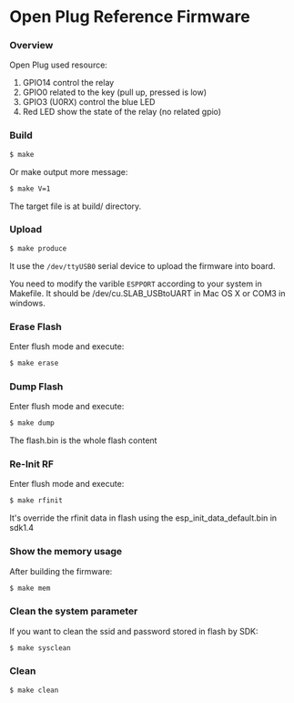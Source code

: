 Open Plug Reference Firmware
===========================================

### Overview

Open Plug used resource:

1. GPIO14 control the relay
2. GPIO0 related to the key (pull up, pressed is low)
3. GPIO3 (U0RX) control the blue LED
4. Red LED show the state of the relay (no related gpio)


### Build

```bash
$ make
```

Or make output more message:

```bash
$ make V=1
```

The target file is at build/ directory.


### Upload

```bash
$ make produce
```

It use the ```/dev/ttyUSB0``` serial device to upload the firmware into board.

You need to modify the varible ```ESPPORT``` according to your system in
Makefile. It should be /dev/cu.SLAB_USBtoUART in Mac OS X or COM3 in windows.


### Erase Flash

Enter flush mode and execute:

```bash
$ make erase
```

### Dump Flash

Enter flush mode and execute:

```bash
$ make dump
```

The flash.bin is the whole flash content


### Re-Init RF

Enter flush mode and execute:

```bash
$ make rfinit
```

It's override the rfinit data in flash using the esp_init_data_default.bin
in sdk1.4


### Show the memory usage

After building the firmware:

```bash
$ make mem
```


### Clean the system parameter

If you want to clean the ssid and password stored in flash by SDK:

```bash
$ make sysclean
```


### Clean

```bash
$ make clean
```
